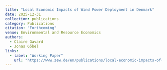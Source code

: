 ```yaml
---
title: "Local Economic Impacts of Wind Power Deployment in Denmark"
date: 2025-12-31
collection: publications
category: Publications
citation: "Forthcoming"
venue: Environmental and Resource Economics
authors:
  - Claire Gavard
  - Jonas Göbel
links:
  - label: "Working Paper"
    url: "https://www.zew.de/en/publications/local-economic-impacts-of-wind-power-deployment-in-denmark-3"
---
```

